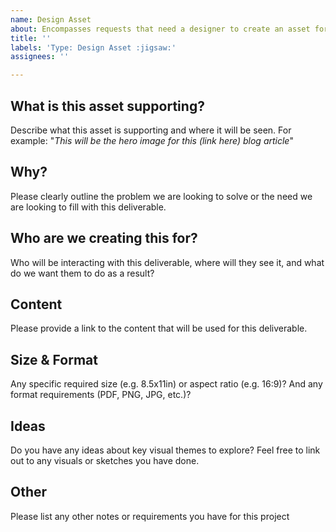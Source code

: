 ```yaml
---
name: Design Asset
about: Encompasses requests that need a designer to create an asset for a larger initiative
title: ''
labels: 'Type: Design Asset :jigsaw:'
assignees: ''

---
```


## What is this asset supporting?
Describe what this asset is supporting and where it will be seen. For example: "_This will be the hero image for this (link here) blog article_"

## Why?
Please clearly outline the problem we are looking to solve or the need we are looking to fill with this deliverable.

## Who are we creating this for?
Who will be interacting with this deliverable, where will they see it, and what do we want them to do as a result?

## Content
Please provide a link to the content that will be used for this deliverable.

## Size & Format
Any specific required size (e.g. 8.5x11in) or aspect ratio (e.g. 16:9)? And any format requirements (PDF, PNG, JPG, etc.)?

## Ideas
Do you have any ideas about key visual themes to explore? Feel free to link out to any visuals or sketches you have done.

## Other
Please list any other notes or requirements you have for this project
